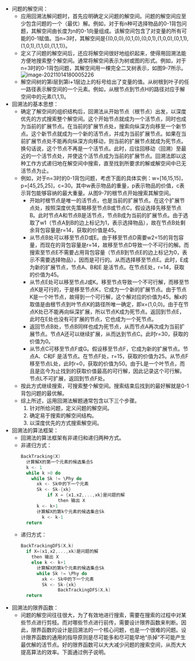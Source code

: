 - 问题的解空间：
	- 应用回溯法解问题时，首先应明确定义问题的解空间。问题的解空间应至少包含问题的一个（最优）解。例如，对于有n种可选择物品的0-1背包问题，其解空间由长度为n的0-1向量组成。该解空间包含了对变量的所有可能的0-1赋值。当n=3时，其解空间是{(0,0,0),(0,1,0),(0,0,1),(1,0,0),(0,1,1),(1,0,1),(1,1,0),(1,1,1)}。
	- 定义了问题的解空间后，还应将解空间很好地组织起来，使得用回溯法能方便地搜索整个解空间。通常将解空间表示为树或图的形式。例如，对于n=3时的0-1背包问题，其解空间用一棵完全二叉树表示，如图9-7所示。
	  ![image-20211014180005226](https://img.mhugh.net/typora/image-20211014180005226.png)
	- 解空间树的第i层到第i+1层边上的标号给出了变量的值。从树根到叶子的任一路径表示解空间的一个元素。例如，从根节点到节点H的路径对应于解空间中的元素(1,1,1)。
- 回溯法的基本思想：
	- 确定了解空间的组织结构后，回溯法从开始节点（根节点）出发，以深度优先的方式搜索整个解空间。这个开始节点就成为一个活节点，同时也成为当前的扩展节点。在当前的扩展节点处，搜索向纵深方向移至一个新节点。这个新节点就成为一个新的活节点，并成为当前扩展节点。如果在当前扩展节点处不能再向纵深方向移动，则当前的扩展节点就成为死节点。换句话说，这个节点不再是一个活节点。此时，应往回移动（回溯）至最近的一个活节点处，并使这个活节点成为当前的扩展节点。回溯法即以这种工作方式递归地在解空间中搜索，直至找到所要求的解或解空间中已无活节点为止。
	- 例如，对于n=3时的0-1背包问题，考虑下面的具体实例：w=[16,15,15]，p=[45,25,25]，c=30。其中w表示物品的重量，p表示物品的价值，c表示背包能够容纳的最大重量。从图9-7的根节点开始搜索其解空间。
		- 开始时根节点是唯一的活节点，也是当前的扩展节点。在这个扩展节点处，按照深度优先策略移至节点B或节点C。假设选择先移至节点B。此时节点A和节点B是活节点，节点B成为当前的扩展节点。由于选取了w1（节点A到B的边上标记为1，表示选择物品），故在节点B处剩余背包容量是r=14，获取的价值是45。
		- 从节点B处可以移至节点D或E。由于移至节点D需要w2=15的背包容量，而现在的背包容量是r=14，故移至节点D导致一个不可行的解。而搜索至节点E不需要占用背包容量（节点B到节点E的边上标记为0，表示不需要选择物品），因而是可行的。从而选择移至节点E。此时，E成为新的扩展节点，节点A、B和E 是活节点。在节点E处，r=14，获取的价值为45。
		- 从节点E处可以移至节点J或K。移至节点导致一个不可行解，而移至节点K是可行的，于是移至节点K，它成为一个新的扩展节点。由于节点K是一个叶节点，故得到一个可行解，这个解对应的价值为45。解x的取值是由根节点到叶节点K的路径所唯一确定，即x=(1,0,0)。由于在节点K处已不能再向纵深扩展，所以节点K成为死节点。返回到节点E，此时在E处也没有可扩展的节点，它也成为一个死节点。
		- 返回节点B处，节点B同样也成为死节点，从而节点A再次成为当前扩展节点。节点A还可以继续扩展，从而达到节点C。此时r=30，获取的价值为0。
		- 从节点C可移至节点F或G。假设移至节点F，它成为新的扩展节点。节点A、C和F 是活节点。在节点F处，r=15，获取的价值为25。从节点F移至节点L处，此时r=0，获取的价值为50。由于L是一个叶节点，而且是迄今为止找到的获取价值最高的可行解，因此记录这个可行解。节点L不可扩展，返回到节点F处。
	- 按此方式继续搜索，可搜索整个解空间。搜索结束后找到的最好解就是0-1背包问题的最优解。
	- 综上所述，运用回溯法解题通常包含以下三个步骤。
	  1. 针对所给问题，定义问题的解空间。
	  2. 确定易于搜索的解空间结构。
	  3. 以深度优先的方式搜索解空间。
- 回溯法的算法框架：
	- 回溯法的算法框架有非递归和递归两种方式。
	- 非递归方式：
	  ```c
	  BackTracking(X)
	    计算解X的第一个元素的候选集合S
	    k <- 1
	    while k >0 do
	      while Sk != \Phy do
	        xk <- Sk中的下一个元素
	        Sk <- Sk-{xk}
	  			if X = {x1,x2,...,xk}是问题的解
	    			then 输出 X
	        k <- k+1
	        计算解X的第k个元素的候选集合Sk
	          k <- k-1
	    return
	  ```
	- 递归方式：
	  ```c
	  BackTrackingDFS(X,k)
	    if X=(x1,x2,...,xk)是问题的解
	      then 输出 X
	      else k <- k+1
	        计算解X的第k个元素的候选集合Sk
	        while Sk != \Phy do
	          xk <- Sk中的下一个元素
	          Sk <- Sk-{xk}
	  				BackTrackingDFS(X,k)
	    return
	  ```
- 回溯法的限界函数：
	- 问题的解空间往往很大，为了有效地进行搜索，需要在搜索的过程中对某些节点进行剪枝。而对哪些节点进行前传，需要设计限界函数来判断。因此，限界函数的设计是回溯法的一个核心问题，也是一个很难的问题。设计限界函数的通用的指导原则是尽可能多和尽可能早地“杀掉”不可能产生最优解的活节点。好的限界函数可以大大减少问题的搜索空间，从而大大提高算法的效率。下面通过例子说明。